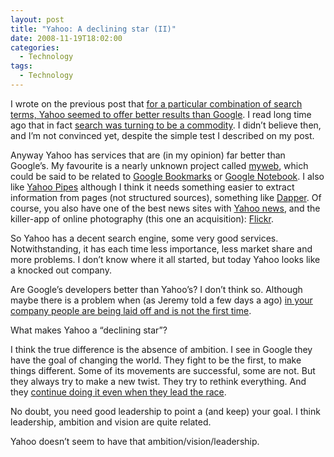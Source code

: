 ```yaml
---
layout: post
title: "Yahoo: A declining star (II)"
date: 2008-11-19T18:02:00
categories:
  - Technology
tags:
  - Technology
---
```


I wrote on the previous post that [for a particular combination of search terms, Yahoo seemed to offer better results than Google](http://gonfva.blogspot.com/2008/11/yahoo-declining-stari.html). I read long time ago that in fact [search was turning to be a commodity](http://jeremy.zawodny.com/blog/archives/006270.html). I didn’t believe then, and I’m not convinced yet, despite the simple test I described on my post.

Anyway Yahoo has services that are (in my opinion) far better than Google’s. My favourite is a nearly unknown project called [myweb](http://myweb.yahoo.com/), which could be said to be related to [Google Bookmarks](http://www.google.com/bookmarks/) or [Google Notebook](http://www.google.com/notebook). I also like [Yahoo Pipes](https://pipes.yahoo.com) although I think it needs something easier to extract information from pages (not structured sources), something like [Dapper](http://www.dapper.net/). Of course, you also have one of the best news sites with [Yahoo news](http://news.yahoo.com/), and the killer-app of online photography (this one an acquisition): [Flickr](http://www.flickr.com/).

So Yahoo has a decent search engine, some very good services. Notwithstanding, it has each time less importance, less market share and more problems. I don’t know where it all started, but today Yahoo looks like a knocked out company.

Are Google’s developers better than Yahoo’s? I don’t think so. Although maybe there is a problem when (as Jeremy told a few days a ago) [in your company people are being laid off and is not the first time](http://feeds.zawodny.com/~r/jzawodn/rss2/~3/428158770/010653.html).

What makes Yahoo a “declining star”?

I think the true difference is the absence of ambition. I see in Google they have the goal of changing the world. They fight to be the first, to make things different. Some of its movements are successful, some are not. But they always try to make a new twist. They try to rethink everything. And they [continue doing it even when they lead the race](http://googleblog.blogspot.com/search/label/Google%20at%2010).

No doubt, you need good leadership to point a (and keep) your goal. I think leadership, ambition and vision are quite related.

Yahoo doesn’t seem to have that ambition/vision/leadership.
